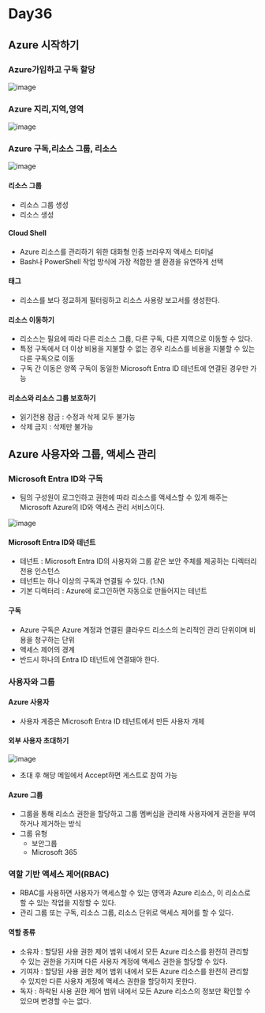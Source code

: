# Day36

## Azure 시작하기

### Azure가입하고 구독 할당
![image](https://github.com/JoEunSae/Metanet-Internship/assets/83803199/9071ea9b-e5c4-4d13-8243-5a49f6e76ffc)

### Azure 지리,지역,영역
![image](https://github.com/JoEunSae/Metanet-Internship/assets/83803199/5d9a3d97-ed43-4cb2-9c63-69c25bf84940)

### Azure 구독,리소스 그룹, 리소스
![image](https://github.com/JoEunSae/Metanet-Internship/assets/83803199/f76f5631-a5bc-4cd1-bf56-b68783b6f1fd)


#### 리소스 그룹

- 리소스 그룹 생성
- 리소스 생성

#### Cloud Shell
- Azure 리소스를 관리하기 위한 대화형 인증 브라우저 액세스 터미널
-  Bash나 PowerShell 작업 방식에 가장 적합한 셸 환경을 유연하게 선택

#### 태그
- 리소스를 보다 정교하게 필터링하고 리소스 사용량 보고서를 생성한다.

#### 리소스 이동하기
- 리소스는 필요에 따라 다른 리소스 그룹, 다른 구독, 다른 지역으로 이동할 수 있다.
- 특정 구독에서 더 이상 비용을 지불할 수 없는 경우 리소스를 비용을 지불할 수 있는 다른 구독으로 이동
- 구독 간 이동은 양쪽 구독이 동일한 Microsoft Entra ID 테넌트에 연결된 경우만 가능

#### 리소스와 리소스 그룹 보호하기
- 읽기전용 잠금 : 수정과 삭제 모두 불가능
- 삭제 금지 : 삭제만 불가능

## Azure 사용자와 그룹, 액세스 관리

### Microsoft Entra ID와 구독
- 팀의 구성원이 로그인하고 권한에 따라 리소스를 액세스할 수 있게 해주는 Microsoft Azure의 ID와 액세스 관리 서비스이다.

![image](https://github.com/JoEunSae/Metanet-Internship/assets/83803199/be546679-f8ce-4ea4-9a12-d935a7de47bd)

#### Microsoft Entra ID와 테넌트
- 테넌트 : Microsoft Entra ID의 사용자와 그룹 같은 보안 주체를 제공하는 디렉터리 전용 인스턴스
- 테넌트는 하나 이상의 구독과 연결될 수 있다. (1:N)
- 기본 디렉터리 : Azure에 로그인하면 자동으로 만들어지는 테넌트

#### 구독
- Azure 구독은 Azure 계정과 연결된 클라우드 리소스의 논리적인 관리 단위이며 비용을 청구하는 단위
- 액세스 제어의 경계
- 반드시 하나의 Entra ID 테넌트에 연결돼야 한다.

### 사용자와 그룹

#### Azure 사용자
- 사용자 계증은 Microsoft Entra ID 테넌트에서 만든 사용자 개체

#### 외부 사용자 초대하기

![image](https://github.com/JoEunSae/Metanet-Internship/assets/83803199/696fe0ea-c1f8-491e-b74e-1733a84a12b8)
- 초대 후 해당 메일에서 Accept하면 게스트로 참여 가능

#### Azure 그룹
- 그룹을 통해 리소스 권한을 할당하고 그룹 멤버십을 관리해 사용자에게 권한을 부여하거나 제거하는 방식
- 그룹 유형
  - 보안그룹
  - Microsoft 365

### 역할 기반 액세스 제어(RBAC)
- RBAC를 사용하면 사용자가 액세스할 수 있는 영역과 Azure 리소스, 이 리소스로 할 수 있는 작업을 지정할 수 있다.
- 관리 그룹 또는 구독, 리소스 그룹, 리소스 단위로 액세스 제어를 할 수 있다.

#### 역할 종류
- 소유자 : 할당된 사용 권한 제어 범위 내에서 모든 Azure 리소스를 완전히 관리할 수 있는 권한을 가지며 다른 사용자 계정에 액세스 권한을 할당할 수 있다. 
- 기여자 : 할당된 사용 권한 제어 범위 내에서 모든 Azure 리소스를 완전히 관리할 수 있지만 다른 사용자 계정에 액세스 권한을 할당하지 못한다.
- 독자 : 하락된 사용 권한 제어 범위 내에서 모든 Azure 리소스의 정보만 확인할 수 있으며 변경할 수는 없다.

